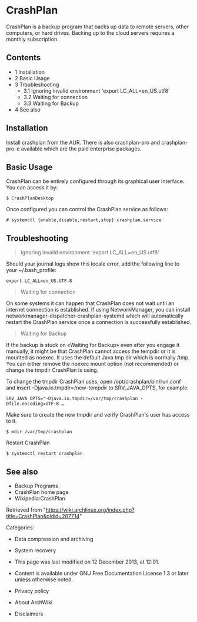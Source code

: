 CrashPlan
=========

CrashPlan is a backup program that backs up data to remote servers,
other computers, or hard drives. Backing up to the cloud servers
requires a monthly subscription.

Contents
--------

-   1 Installation
-   2 Basic Usage
-   3 Troubleshooting
    -   3.1 Ignoring invalid environment 'export LC_ALL=en_US.utf8'
    -   3.2 Waiting for connection
    -   3.3 Waiting for Backup
-   4 See also

Installation
------------

Install crashplan from the AUR. There is also crashplan-pro and
crashplan-pro-e available which are the paid enterprise packages.

Basic Usage
-----------

CrashPlan can be entirely configured through its graphical user
interface. You can access it by:

    $ CrashPlanDesktop

Once configured you can control the CrashPlan service as follows:

    # systemctl {enable,disable,restart,stop} crashplan.service

Troubleshooting
---------------

> Ignoring invalid environment 'export LC_ALL=en_US.utf8'

Should your journal logs show this locale error, add the following line
to your ~/.bash_profile:

    export LC_ALL=en_US.UTF-8

> Waiting for connection

On some systems it can happen that CrashPlan does not wait until an
internet connection is established. If using NetworkManager, you can
install networkmanager-dispatcher-crashplan-systemd which will
automatically restart the CrashPlan service once a connection is
successfully established.

> Waiting for Backup

If the backup is stuck on «Waiting for Backup» even after you engage it
manually, it might be that CrashPlan cannot access the tempdir or it is
mounted as noexec. It uses the default Java tmp dir which is normally
/tmp. You can either remove the noexec mount option (not recommended) or
change the tmpdir CrashPlan is using.

To change the tmpdir CrashPlan uses, open /opt/crashplan/bin/run.conf
and insert -Djava.io.tmpdir=/new-tempdir to SRV_JAVA_OPTS, for example:

    SRV_JAVA_OPTS="-Djava.io.tmpdir=/var/tmp/crashplan -Dfile.encoding=UTF-8 …

Make sure to create the new tmpdir and verify CrashPlan's user has
access to it.

    $ mdir /var/tmp/crashplan

Restart CrashPlan

    $ systemctl restart crashplan

See also
--------

-   Backup Programs
-   CrashPlan home page
-   Wikipedia:CrashPlan

Retrieved from
"https://wiki.archlinux.org/index.php?title=CrashPlan&oldid=287714"

Categories:

-   Data compression and archiving
-   System recovery

-   This page was last modified on 12 December 2013, at 12:01.
-   Content is available under GNU Free Documentation License 1.3 or
    later unless otherwise noted.
-   Privacy policy
-   About ArchWiki
-   Disclaimers
